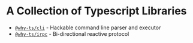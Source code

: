 # A Collection of Typescript Libraries

- [`@why-ts/cli`](libs/cli) - Hackable command line parser and executor
- [`@why-ts/irpc`](libs/irpc) - Bi-directional reactive protocol

